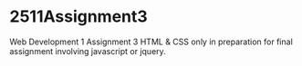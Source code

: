 # 2511Assignment3
Web Development 1 Assignment 3
HTML & CSS only in preparation for final assignment
involving javascript or jquery.
